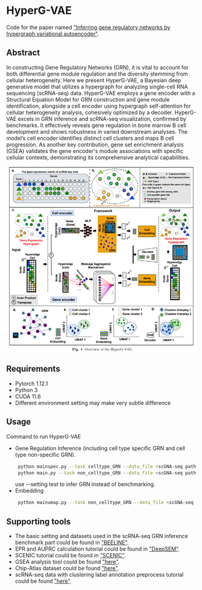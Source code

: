 # HyperG-VAE
Code for the paper named ["Inferring gene regulatory networks by hypergraph variational autoencoder"](https://github.com/guangxinsuuu/HyperG-VAE). 

## Abstract
In constructing Gene Regulatory Networks (GRN), it is vital to account for both differential gene module regulation and the diversity stemming from cellular heterogeneity.  Here we present HyperG-VAE, a Bayesian deep generative model that utilizes a hypergraph for analyzing single-cell RNA sequencing (scRNA-seq) data. HyperG-VAE employs a gene encoder with a Structural Equation Model for GRN construction and gene module identification, alongside a cell encoder using hypergraph self-attention for cellular heterogeneity analysis, cohesively optimized by a decoder.
HyperG-VAE excels in GRN inference and scRNA-seq visualization, confirmed by benchmarks. It effectively reveals gene regulation in bone marrow B cell development and shows robustness in varied downstream analyses. The model’s cell encoder identifies distinct cell clusters and maps B cell progression. As another key contribution, gene set enrichment analysis (GSEA) validates the gene encoder's module associations with specific cellular contexts, demonstrating its comprehensive analytical capabilities.

![demo](framework.png)

## Requirements
* Pytorch 1.12.1
* Python 3
* CUDA 11.6
* Different environment setting may make very subtle difference

## Usage
Command to run HyperG-VAE 
- Gene Regulation Inference (including cell type specific GRN and cell type non-specific GRN). 
	```sh
     python mainspec.py --task celltype_GRN --data_file <scGNA-seq path> --save_name <output path> --setting test
	 python main.py --task non_celltype_GRN --data_file <scGNA-seq path> --save_name <output path> --setting test
	 ```
     use --setting test to infer GRN instead of benchmarking.
- Embedding  
	```sh
     python mainumap.py --task non_celltype_GRN --data_file <scGNA-seq path> --save_name <output path>
	 ```

## Supporting tools
* The basic setting and datasets used in the scRNA-seq GRN inference benchmark part could be found in ["BEELINE"](https://github.com/murali-group/BEELINE).
* EPR and AUPRC calculation tutorial could be found in ["DeepSEM"](https://github.com/HantaoShu/DeepSEM/tree/master/tutorial).
* SCENIC tutorial could be found in ["SCENIC"](https://github.com/aertslab/pySCENIC).
* GSEA analysis tool could be found ["here"](https://metascape.org/gp/index.html#/main/step1).
* Chip-Atlas dataset could be found ["here"](https://chip-atlas.org/target_genes).
* scRNA-seq data with clustering label annotation preprocess tutorial could be found ["here"](https://github.com/hemberg-lab/scRNA.seq.datasets).

